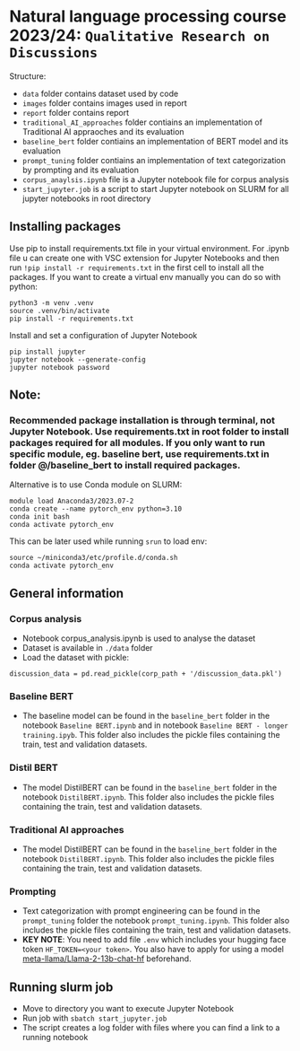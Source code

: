 # Natural language processing course 2023/24: `Qualitative Research on Discussions`

Structure:
- `data` folder contains dataset used by code
- `images` folder contains images used in report
- `report` folder contains report
- `traditional_AI_approaches` folder contiains an implementation of Traditional AI appraoches and its evaluation
- `baseline_bert` folder contiains an implementation of BERT model and its evaluation
- `prompt_tuning` folder contiains an implementation of text categorization by prompting and its evaluation
- `corpus_anaylsis.ipynb` file is a Jupyter notebook file for corpus analysis
- `start_jupyter.job` is a script to start Jupyter notebook on SLURM for all jupyter notebooks in root directory

## Installing packages
Use pip to install requirements.txt file in your virtual environment. For .ipynb file u can create one with VSC extension for Jupyter Notebooks and then run `!pip install -r requirements.txt` in the first cell to install all the packages. If you want to create a virtual env manually you can do so with python:
```
python3 -m venv .venv
source .venv/bin/activate
pip install -r requirements.txt
```

Install and set a configuration of Jupyter Notebook
```
pip install jupyter
jupyter notebook --generate-config
jupyter notebook password
```
## Note: 
### Recommended package installation is through terminal, not Jupyter Notebook. Use requirements.txt in root folder to install packages required for all modules. If you only want to run specific module, eg. baseline bert, use requirements.txt in folder @/baseline_bert to install required packages. 



Alternative is to use Conda module on SLURM:
```
module load Anaconda3/2023.07-2
conda create --name pytorch_env python=3.10
conda init bash
conda activate pytorch_env
```
This can be later used while running `srun` to load env:

```
source ~/miniconda3/etc/profile.d/conda.sh 
conda activate pytorch_env
```


## General information

### Corpus analysis
- Notebook corpus_analysis.ipynb is used to analyse the dataset
- Dataset is available in `./data` folder
- Load the dataset with pickle:
```
discussion_data = pd.read_pickle(corp_path + '/discussion_data.pkl')
```
### Baseline BERT
- The baseline model can be found in the `baseline_bert` folder in the notebook `Baseline BERT.ipynb` and in notebook `Baseline BERT - longer training.ipyb`. This folder also includes the pickle files containing the train, test and validation datasets.

### Distil BERT
- The model DistilBERT can be found in the `baseline_bert` folder in the notebook `DistilBERT.ipynb`. This folder also includes the pickle files containing the train, test and validation datasets.

### Traditional AI approaches
- The model DistilBERT can be found in the `baseline_bert` folder in the notebook `DistilBERT.ipynb`. This folder also includes the pickle files containing the train, test and validation datasets.

### Prompting
- Text categorization with prompt engineering can be found in the `prompt_tuning` folder the notebook `prompt_tuning.ipynb`. This folder also includes the pickle files containing the train, test and validation datasets.
- **KEY NOTE**: You need to add file `.env` which includes your hugging face token `HF_TOKEN=<your token>`. You also have to apply for using a model [meta-llama/Llama-2-13b-chat-hf](https://huggingface.co/meta-llama/Llama-2-13b-chat-hf) beforehand.

## Running slurm job
- Move to directory you want to execute Jupyter Notebook
- Run job with `sbatch start_jupyter.job`
- The script creates a log folder with files where you can find a link to a running notebook
